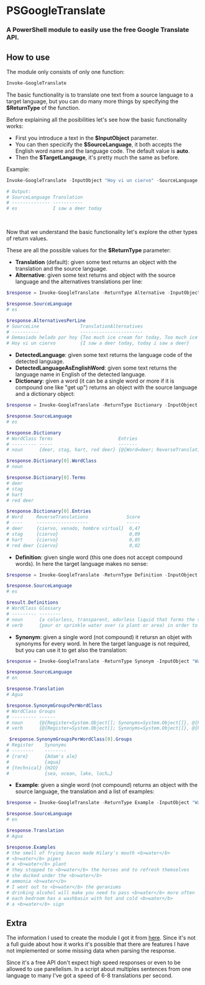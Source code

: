 # PSGoogleTranslate

<h3>A PowerShell module to easily use the free Google Translate API.</h3>

## How to use

The module only consists of only one function:

~~~PowerShell
Invoke-GoogleTranslate
~~~

The basic functionality is to translate one text from a source language to a target language, but you can do many more things by specifying the **$ReturnType** of the function.

Before explaining all the posibilities let's see how the basic functionality works:

- First you introduce a text in the **$InputObject** parameter.
- You can then specicify the **$SourceLanguage**, it both accepts the English word name and the language code.
The default value is **auto**.
- Then the **$TargetLangauge**, it's pretty much the same as before.

Example:
~~~PowerShell
Invoke-GoogleTranslate -InputObject "Hoy vi un ciervo" -SourceLanguage Spanish -TargetLanguage English

# Output:
# SourceLanguage Translation
# -------------- -----------
# es             I saw a deer today
~~~
<br>

Now that we understand the basic functionality let's explore the other types of return values.

 These are all the possible values for the **$ReturnType** parameter:
- **Translation** (default):  given some text  returns an object with the translation and the source language.
- **Alternative**: given some text  returns and object with the source language and the alternatives translations per line:
~~~PowerShell
$response = Invoke-GoogleTranslate -ReturnType Alternative -InputObject "Hoy vi un ciervo`nDemasiado helado por hoy" -SourceLanguage Spanish -TargetLanguage English

$response.SourceLanguage
# es

$response.AlternativesPerLine
# SourceLine               TranslationAlternatives
# ----------               -----------------------
# Demasiado helado por hoy {Too much ice cream for today, Too much ice cream today}
# Hoy vi un ciervo         {I saw a deer today, today i saw a deer}
~~~

- **DetectedLanguage**: given some text returns the language code of the detected language.
- **DetectedLanguageAsEnglishWord**: given some text returns the language name in English of the detected language.
- **Dictionary**: given a word (it can be a single word or more if it is compound one like "get up") returns an object with the source language and a dictionary object:
~~~PowerShell
$response = Invoke-GoogleTranslate -ReturnType Dictionary -InputObject "Ciervo" -SourceLanguage Spanish -TargetLanguage English

$response.SourceLanguage
# es

$response.Dictionary
# WordClass Terms                        Entries
# --------- -----                        -------
# noun      {deer, stag, hart, red deer} {@{Word=deer; ReverseTranslations=System.Object[]; Score=0,4650432}, @{Word=stag; ReverseTranslations=System.Object[]; Score=0,08737902}, @{Word=hart; ReverseTranslation…

$response.Dictionary[0].WordClass
# noun

$response.Dictionary[0].Terms
# deer
# stag
# hart
# red deer

$response.Dictionary[0].Entries
# Word     ReverseTranslations              Score
# ----     -------------------              -----
# deer     {ciervo, venado, hombre virtual}  0,47
# stag     {ciervo}                          0,09
# hart     {ciervo}                          0,05
# red deer {ciervo}                          0,02
~~~

- **Definition**: given single word (this one does not accept compound words). In here the target language makes no sense:
~~~PowerShell
$response = Invoke-GoogleTranslate -ReturnType Definition -InputObject "Water" -SourceLanguage English

$response.SourceLanguage
# es

$result.Definitions
# WordClass Glossary
# --------- --------
# noun      {a colorless, transparent, odorless liquid that forms the seas, lakes, rivers, and rain and is the basis of the fluids of living organis…
# verb      {pour or sprinkle water over (a plant or area) in order to encourage plant growth., (of the eyes) become full of moisture or tears., dil…
~~~

- **Synonym**: given a single word (not compound) it retursn an objet with synonyms for every word. In here the target language is not required, but you can use it to get also the translation:

~~~PowerShell
$response = Invoke-GoogleTranslate -ReturnType Synonym -InputObject "Water" -SourceLanguage English -TargetLanguage Spanish

$response.SourceLanguage
# en

$response.Translation
# Agua

$response.SynonymGroupsPerWordClass
# WordClass Groups
# --------- ------
# noun      {@{Register=System.Object[]; Synonyms=System.Object[]}, @{Register=; Synonyms=System.Object[]}, @{Register=System.Object[]; Synonyms=System.Object[]}, @{Register=; Synonyms=System.Object[]}}
# verb      {@{Register=System.Object[]; Synonyms=System.Object[]}, @{Register=; Synonyms=System.Object[]}, @{Register=; Synonyms=System.Object[]}, @{Register=; Synonyms=System.Object[]}…}

 $response.SynonymGroupsPerWordClass[0].Groups
# Register    Synonyms
# --------    --------
# {rare}      {Adam's ale}
#             {aqua}
# {technical} {H2O}
#             {sea, ocean, lake, loch…}
~~~

- **Example**: given a single word (not compound) returns an object with the source language, the translation and a list of examples:
~~~PowerShell
$response = Invoke-GoogleTranslate -ReturnType Example -InputObject "Water" -SourceLanguage English  -TargetLanguage Spanish

$response.SourceLanguage
# en

$response.Translation
# Agua

$response.Examples
# the smell of frying bacon made Hilary's mouth <b>water</b>
# <b>water</b> pipes
# a <b>water</b> plant
# they stopped to <b>water</b> the horses and to refresh themselves
# she ducked under the <b>water</b>
# ammonia <b>water</b>
# I went out to <b>water</b> the geraniums
# drinking alcohol will make you need to pass <b>water</b> more often
# each bedroom has a washbasin with hot and cold <b>water</b>
# a <b>water</b> sign
~~~

## Extra

The information I used to create the module I got it from [here](https://wiki.freepascal.org/Using_Google_Translate).
Since it's not a full guide about how it works it's possible that there are features I have not implemented or some missing data when parsing the response.

Since it's a free API don't expect high speed responses or even to be allowed to use parellelism.
In a script about multiples sentences from one language to many I've got a speed of 6-8 translations per second.
